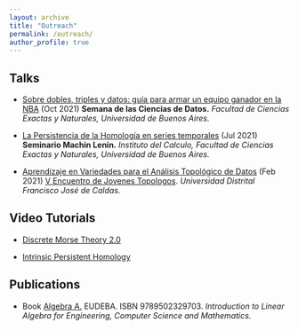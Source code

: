 ```yaml
---
layout: archive
title: "Outreach"
permalink: /outreach/
author_profile: true
---
```



## Talks

* [Sobre dobles, triples y datos: guía para armar un equipo ganador en la NBA](https://www.youtube.com/watch?v=8EDJNRZtxZs&list=PL0CgMPgsgatX5rXQyJfyDRhyvIQRe0tmI) (Oct 2021) **Semana de las Ciencias de Datos.** _Facultad de Ciencias Exactas y Naturales, Universidad de Buenos Aires._

* [La Persistencia de la Homología en series temporales](https://www.youtube.com/watch?v=f_Npg6HNSn0&t=59s) (Jul 2021) **Seminario Machin Lenin.** _Instituto del Calculo, Facultad de Ciencias Exactas y Naturales, Universidad de Buenos Aires._

* [Aprendizaje en Variedades para el Análisis Topológico de Datos](http://ximenafernandez.github.io/files/V_Encuentro_de_Jovenes_Topologos_Colombia.pdf) (Feb 2021) [V Encuentro de Jovenes Topologos](https://semlotoud2.wixsite.com/top5/bienvenido). _Universidad Distrital Francisco José de Caldas._



## Video Tutorials

* [Discrete Morse Theory 2.0](https://www.youtube.com/watch?v=mZ2FIyg7NJ4)

* [Intrinsic Persistent Homology](https://www.youtube.com/watch?v=1lP9ndiM60o)



## Publications

* Book [Algebra A.](https://www.eudeba.com.ar/E-book/9789502329703/%C3%81lgebra+A) EUDEBA. ISBN 9789502329703. 
<i>Introduction to Linear Algebra for Engineering, Computer Science and Mathematics.</i>
